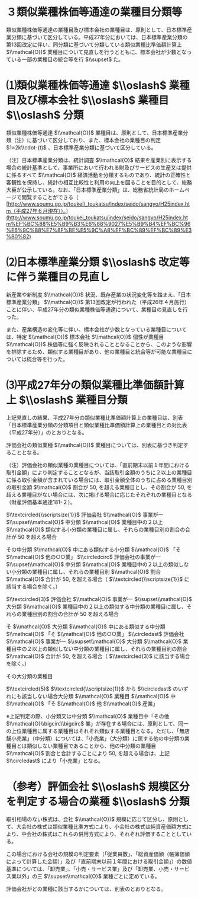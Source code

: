 # ３類似業種株価等通達の業種目分類等

類似業種株価等通達の業種目及び標本会社の業種目は、原則として、日本標準産業分類に基づいて区分している。平成27年分においては、日本標準産業分類の第13回改定に伴い、同分類に基づいて分類している類似業種比準価額計算上 $\\mathcal{O})$ 業種目について見直しを行うとともに、標本会社が少数となっている一部の業種目の統合等を行 $\\supset$ た。

# ⑴類似業種株価等通達 $\\oslash$ 業種目及び標本会社 $\\oslash$ 業種目 $\\oslash$ 分類

類似業種株価等通達 $\\mathcal{O})$ 業種目は、原則として、日本標準産業分類（注）に基づいて区分しており、また、標本会社の業種目の判定 $1=2k\\cdot-(t)$ 、日本標準産業分類に基づいて区分している。

（注）日本標準産業分類は、統計調査 $\\mathcal{O}$ 結果を産業別に表示する場合の統計基準として、事業所において行われる財及びサービスの生産又は提供に係るすべて $\\mathcal{O}$ 経済活動を分類するものであり、統計の正確性と客観性を保持し、統計の相互比較性と利用の向上を図ることを目的として、総務大臣が公示している。なお、「日本標準産業分類」は、総務省統計局のホームページで閲覧することができる（ [http://www.soumu.go.jp/toukei\_toukatsu/index/seido/sangyo/H25index.htm（平成27年６月現在））。](http://www.soumu.go.jp/toukei_toukatsu/index/seido/sangyo/H25index.htm%EF%BC%88%E5%B9%B3%E6%88%9027%E5%B9%B4%EF%BC%96%E6%9C%88%E7%8F%BE%E5%9C%A8%EF%BC%89%EF%BC%89%E3%80%82)

# ⑵日本標準産業分類 $\\oslash$ 改定等に伴う業種目の見直し

新産業や新制度 $\\mathcal{O})$ 状況、既存産業の状況変化等を踏まえ、「日本標準産業分類」 $\\mathcal{O})$ 第13回改定が行われた（平成26年４月施行）ことに伴い、平成27年分の類似業種株価等通達について、業種目の見直しを行った。

また、産業構造の変化等に伴い、標本会社が少数となっている業種目については、特定 $\\mathcal{O})$ 標本会社 $\\mathcal{O})$ 個性が業種目 $\\mathcal{O})$ 株価等に強く反映されることとなることから、このような影響を排除するため、類似する業種目があり、他の業種目と統合等が可能な業種目については統合等を行った。

# ⑶平成27年分の類似業種比準価額計算上 $\\oslash$ 業種目分類

上記見直しの結果、平成27年分の類似業種比準価額計算上の業種目は、別表「日本標準産業分類の分類項目と類似業種比準価額計算上の業種目との対比表（平成27年分）」のとおりとなる。

評価会社の類似業種 $\\mathcal{O})$ 業種目については、別表に基づき判定することとなる。

（注）評価会社の類似業種の業種目については、「直前期末以前１年間における取引金額」により判定することとなるが、当該取引金額のうちに２以上の業種目に係る取引金額が含まれている場合には、取引金額全体のうちに占める業種目別の取引金額 $\\mathcal{O}$ 割合が $50,%$ を超える業種目とし、その割合が $50,%$ を超える業種目がない場合には、次に掲げる場合に応じたそれぞれの業種目となる（財産評価基本通達181-２）。

$\\textcircled{\\scriptsize{1}}$ 評価会社 $\\mathcal{O}$ 事業が一 $\\supset\\mathcal{O}$ 中分類 $\\mathcal{O}$ 業種目中の２以上 $\\mathcal{O}$ 類似する小分類の業種目に属し、それらの業種目別の割合の合計が $50%$ を超える場合

その中分類 $\\mathcal{O}$ 中にある類似する小分類 $\\mathcal{O}$ 「そ $\\mathcal{O}$ 他の○○業」 $\\circledcirc$ 評価会社の事業が一 $\\supset\\mathcal{O}$ 中分類 $\\mathcal{O}$ 業種目中の２以上の類似しない小分類の業種目に属し、それらの業種目別 $\\mathcal{O}$ 割合 $\\mathcal{O}$ 合計が $50,%$ を超える場合（ $\\textcircled{\\scriptsize{1}}$ に該当する場合を除く。）

$\\textcircled{3}$ 評価会社 $\\mathcal{O}$ 事業が一 $\\supset\\mathcal{O}$ 大分類 $\\mathcal{O}$ 業種目中の２以上の類似する中分類の業種目に属し、それらの業種目別の割合の合計が $50%$ を超える場合

そ $\\mathcal{O}$ 大分類 $\\mathcal{O}$ 中にある類似する中分類 $\\mathcal{O}$ 「そ $\\mathcal{O}$ 他の○○業」 $\\circledast$ 評価会社 $\\mathcal{O}$ 事業が一 $\\supset\\mathcal{O}$ 大分類 $\\mathcal{O}$ 業種目中の２以上の類似しない中分類の業種目に属し、それらの業種目別の割合 $\\mathcal{O}$ 合計が $50,%$ を超える場合（ $\\textcircled{3}$ に該当する場合を除く。）

その大分類の業種目

$\\textcircled{5}$ $\\textcircled{\\scriptsize{1}}$ から $\\circledast$ のいずれにも該当しない場合大分類 $\\mathcal{O}$ 業種目 $\\mathcal{O}$ 中 $\\mathcal{O}$ 「そ $\\mathcal{O}$ 他 $\\mathcal{O}$ 産業」

※上記判定の際、小分類又は中分類 $\\mathcal{O}$ 業種目中「その他 $\\mathcal{O}\\bigcirc\\bigcirc$ 業」が存在する場合には、原則として、同一の上位業種目に属する業種目はそれぞれ類似する業種目となる。ただし、「無店舗小売業」（中分類）については、「小売業」（大分類）に属する他の中分類の業種目とは類似しない業種目であることから、他の中分類の業種目 $\\mathcal{O}$ 割合と合計することにより $50,%$ を超える場合は、上記 $\\circledast$ により「小売業」となる。

# （参考）評価会社 $\\oslash$ 規模区分を判定する場合の業種 $\\oslash$ 分類

取引相場のない株式は、会社 $\\mathcal{O})$ 規模に応じて区分し、原則として、大会社の株式は類似業種比準方式により、小会社の株式は純資産価額方式により、中会社の株式はこれらの併用方式により、それぞれ評価することとしている。

この場合における会社の規模の判定要素（「従業員数」、「総資産価額（帳簿価額によって計算した金額）」及び「直前期末以前１年間における取引金額」）の数値基準については、「卸売業」、「小売・サービス業」及び「卸売業、小売・サービス業以外」の三 $\\supset\\mathcal{O}$ 業種ごとに定めている。

評価会社がどの業種に該当するかについては、別表のとおりとなる。